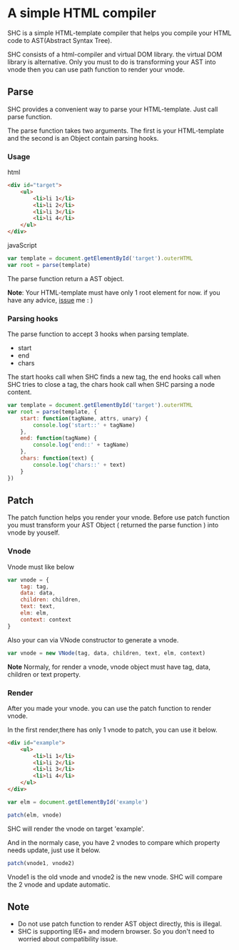 # A simple HTML compiler
SHC is a simple HTML-template compiler that helps you compile your HTML code to AST(Abstract Syntax Tree).

SHC consists of a html-compiler and virtual DOM library. the virtual DOM library is alternative. Only you must to do is transforming your AST into vnode then you can use path function
to render your vnode.

## Parse
SHC provides a convenient way to parse your HTML-template. Just call parse function.

The parse function takes two arguments. The first is your HTML-template and the second is an Object contain parsing hooks.

### Usage
html 
``` html
<div id="target">
    <ul>
        <li>li 1</li>
        <li>li 2</li>
        <li>li 3</li>
        <li>li 4</li>
    </ul>
</div>
```

javaScript
``` javaScript
var template = document.getElementById('target').outerHTML
var root = parse(template)
```

The parse function return a AST object. 

**Note**: Your HTML-template must have only 1 root element for now. if you have any advice, [issue](https://github.com/hnzhangyang/SHC/issues) me : )

### Parsing hooks
The parse function to accept 3 hooks when parsing template. 
 - start
 - end 
 - chars

The start hooks call when SHC finds a new tag, the end hooks call when SHC tries to close a tag, the chars hook call when SHC parsing a node content.

``` javaScript
var template = document.getElementById('target').outerHTML
var root = parse(template, {
    start: function(tagName, attrs, unary) {
        console.log('start::' + tagName)
    },
    end: function(tagName) {
        console.log('end::' + tagName)
    },
    chars: function(text) {
        console.log('chars::' + text)
    }
})
```

## Patch
The patch function helps you render your vnode. Before use patch function you must transform your AST Object ( returned the parse function ) into vnode by youself.

### Vnode
Vnode must like below

``` javaScript
var vnode = {
    tag: tag,
    data: data,
    children: children,
    text: text,
    elm: elm,
    context: context
}
```
Also your can via VNode constructor to generate a vnode.

``` javaScript
var vnode = new VNode(tag, data, children, text, elm, context)
```
**Note** Normaly, for render a vnode, vnode object must have tag, data, children or text property. 

### Render
After you made your vnode. you can use the patch function to render vnode.

In the first render,there has only 1 vnode to patch, you can use it below.

``` html
<div id="example">
    <ul>
        <li>li 1</li>
        <li>li 2</li>
        <li>li 3</li>
        <li>li 4</li>
    </ul>
</div>
```

``` javaScript
var elm = document.getElementById('example')

patch(elm, vnode)
```

SHC will render the vnode on target 'example'.

And in the normaly case, you have 2 vnodes to compare which property needs update, just use it below.

``` javaScript
patch(vnode1, vnode2)
```
Vnode1 is the old vnode and vnode2 is the new vnode. SHC will compare the 2 vnode and update automatic.


## Note
- Do not use patch function to render AST object directly, this is illegal. 
- SHC is supporting IE6+ and modern browser. So you don't need to worried about compatibility issue.